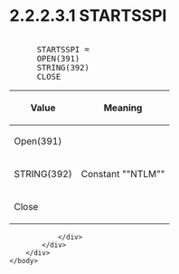 <html dir="LTR" xmlns:mshelp="http://msdn.microsoft.com/mshelp" xmlns:ddue="http://ddue.schemas.microsoft.com/authoring/2003/5" xmlns:xlink="http://www.w3.org/1999/xlink" xmlns:tool="http://www.microsoft.com/tooltip">
    <head>
        <meta http-equiv="Content-Type" content="text/html; CHARSET=utf-8"></meta>
        <meta name="save" content="history"></meta>
        <title>2.2.2.3.1 STARTSSPI</title>
        <xml>
            <mshelp:toctitle title="2.2.2.3.1 STARTSSPI"></mshelp:toctitle>
            <mshelp:rltitle title="[MS-SSAS8]: STARTSSPI"></mshelp:rltitle>
            <mshelp:keyword index="A" term="1c4e7fec-8abb-490a-87eb-0038764d1662"></mshelp:keyword>
            <mshelp:attr name="DCSext.ContentType" value="open specification"></mshelp:attr>
            <mshelp:attr name="AssetID" value="1c4e7fec-8abb-490a-87eb-0038764d1662"></mshelp:attr>
            <mshelp:attr name="TopicType" value="kbRef"></mshelp:attr>
            <mshelp:attr name="DCSext.Title" value="[MS-SSAS8]: STARTSSPI" />
        </xml>
    </head>
    <body>
        <div id="header">
            <h1 class="heading">2.2.2.3.1 STARTSSPI</h1>
        </div>
        <div id="mainSection">
            <div id="mainBody">
                <div id="allHistory" class="saveHistory"></div>
                <div id="sectionSection0" class="section" name="collapseableSection">
                    

<dl>
<dd>
<div><pre>            
 STARTSSPI =
 OPEN(391)
 STRING(392)
 CLOSE
</pre></div>
</dd></dl>

<table>
 <thead>
  <tr>
   <th>
   <p>Value</p>
   </th>
   <th>
   <p>Meaning</p>
   </th>
  </tr>
 </thead>
 <tr>
  <td>
  <p>Open(391)</p>
  </td>
  <td>
  <p> </p>
  </td>
 </tr>
 <tr>
  <td>
  <p>STRING(392)</p>
  </td>
  <td>
  <p>Constant &quot;&quot;NTLM&quot;&quot;</p>
  </td>
 </tr>
 <tr>
  <td>
  <p>Close</p>
  </td>
  <td>
  <p> </p>
  </td>
 </tr>
</table>


                </div>
            </div>
        </div>
    </body>
</html>